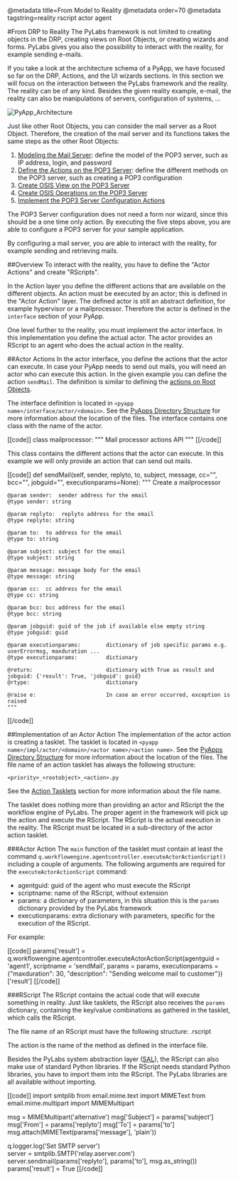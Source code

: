 @metadata title=From Model to Reality
@metadata order=70
@metadata tagstring=reality rscript actor agent

[imgPyAppArch]: images/images50/pyapps/PyApp_Architecture.png
[model]: #/PyLabsApps/Modeling
[actions]: #/PyLabsApps/Action
[osisview]: #/PyLabsApps/OsisViews
[osisoperations]: #/PyLabsApps/OsisOperations
[actiontasklet]: #/PyLabsApps/ActionTasklet
[pyappdir]: #/PyLabsApps/Introduction
[SAL]: #/Overview/Architecture



#From DRP to Reality
The PyLabs framework is not limited to creating objects in the DRP, creating views on Root Objects, or creating wizards and forms. PyLabs gives you also the possibility to interact with the reality, for example sending e-mails.

If you take a look at the architecture schema of a PyApp, we have focused so far on the  DRP, Actions, and the UI wizards sections. In this section we will focus on the interaction between the PyLabs framework and the reality. The reality can be of any kind. Besides the given reality example, e-mail, the reality can also be manipulations of servers, configuration of systems, ...

![PyApp_Architecture][imgPyAppArch]

Just like other Root Objects, you can consider the mail server as a Root Object. Therefore, the creation of the mail server and its functions takes the same steps as the other Root Objects:

1. [Modeling the Mail Server][model]: define the model of the POP3 server, such as IP address, login, and password
2. [Define the Actions on the POP3 Server][actions]: define the different methods on the POP3 server, such as creating a POP3 configuration
3. [Create OSIS View on the POP3 Server][osisview]
4. [Create OSIS Operations on the POP3 Server][osisoperations]
5. [Implement the POP3 Server Configuration Actions][actiontasklet]

The POP3 Server configuration does not need a form nor wizard, since this should be a one time only action. 
By executing the five steps above, you are able to configure a POP3 server for your sample application.

By configuring a mail server, you are able to interact with the reality, for example sending and retrieving mails.


##Overview
To interact with the reality, you have to define the "Actor Actions" and create "RScripts".

In the Action layer you define the different actions that are available on the different objects. An action must be executed by an actor; this is defined in the "Actor Action" layer. The defined actor is still an abstract definition, for example hypervisor or a mailprocessor. Therefore the actor is defined in the `interface` section of your PyApp.

One level further to the reality, you must implement the actor interface. In this implementation you define the actual actor. The actor provides an RScript to an agent who does the actual action in the reality.


##Actor Actions
In the actor interface, you define the actions that the actor can execute. In case your PyApp needs to send out mails, you will need an actor who can execute this action.
In the given example you can define the action `sendMail`. The definition is similar to defining the [actions on Root Objects][actions].

The interface definition is located in `<pyapp name>/interface/actor/<domain>`. See the [PyApps Directory Structure][pyappdir] for more information about the location of the files. The interface contains one class with the name of the actor.

[[code]]
class mailprocessor:
    """
    Mail processor actions API
    """
[[/code]]    

This class contains the different actions that the actor can execute. In this example we will only provide an action that can send out mails.

[[code]]
def sendMail(self, sender, replyto, to, subject, message, cc="", bcc="", jobguid="", executionparams=None):
    """
    Create a mailprocessor

    @param sender:  sender address for the email
    @type sender: string

    @param replyto:  replyto address for the email
    @type replyto: string
 
    @param to:  to address for the email
    @type to: string

    @param subject: subject for the email
    @type subject: string

    @param message: message body for the email
    @type message: string

    @param cc:  cc address for the email
    @type cc: string

    @param bcc: bcc address for the email
    @type bcc: string
 
    @param jobguid: guid of the job if available else empty string
    @type jobguid: guid
        
    @param executionparams:        dictionary of job specific params e.g. userErrormsg, maxduration ...
    @type executionparams:         dictionary
 
    @return:                       dictionary with True as result and jobguid: {'result': True, 'jobguid': guid}
    @rtype:                        dictionary
 
    @raise e:                      In case an error occurred, exception is raised
    """
[[/code]]    


##Implementation of an Actor Action
The implementation of the actor action is creating a tasklet. The tasklet is located in `<pyapp name>/impl/actor/<domain>/<actor name>/<action name>`. See the [PyApps Directory Structure][pyappdir] for more information about the location of the files. The file name of an action tasklet has always the following structure:

`<priority>_<rootobject>_<action>.py`

See the [Action Tasklets](actiontasklet) section for more information about the file name.

The tasklet does nothing more than providing an actor and RScript the the workflow engine of PyLabs. The proper agent in the framework will pick up the action and execute the RScript. The RScript is the actual execution in the reality.
The RScript must be located in a sub-directory of the actor action tasklet.


###Actor Action
The `main` function of the tasklet must contain at least the command `q.workflowengine.agentcontroller.executeActorActionScript()` including a couple of arguments.
The following arguments are required for the `executeActorActionScript` command:

* agentguid: guid of the agent who must execute the RScript
* scriptname: name of the RScript, without extension
* params: a dictionary of parameters, in this situation this is the `params` dictionary provided by the PyLabs framework
* executionparams: extra dictionary with parameters, specific for the execution of the RScript.

For example:

[[code]]
params['result'] = q.workflowengine.agentcontroller.executeActorActionScript(agentguid       = 'agent1', 
                                                                             scriptname      = 'sendMail', 
                                                                             params          = params, 
                                                                             executionparams = {"maxduration": 30, "description": "Sending welcome mail to customer"})['result']
[[/code]]                                                                             


###RScript
The RScript contains the actual code that will execute something in reality. Just like tasklets, the RScript also receives the `params` dictionary, containing the key/value combinations as gathered in the tasklet, which calls the RScript.

The file name of an RScript must have the following structure:
    <action>.rscript

The action is the name of the method as defined in the interface file. 

Besides the PyLabs system abstraction layer ([SAL][]), the RScript can also make use of standard Python libraries. If the RScript needs standard Python libraries, you have to import them into the RScript. The PyLabs libraries are all available without importing.

[[code]]
import smtplib
from email.mime.text import MIMEText
from email.mime.multipart import MIMEMultipart

msg = MIMEMultipart('alternative')
msg['Subject'] = params['subject']
msg['From'] = params['replyto']
msg['To'] = params['to']
msg.attach(MIMEText(params['message'], 'plain'))

q.logger.log('Set SMTP server')    
server = smtplib.SMTP('relay.aserver.com')
server.sendmail(params['replyto'], params['to'], msg.as_string())
params['result'] = True
[[/code]]
